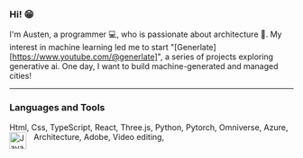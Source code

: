 ### Hi! :grin:

I'm Austen, a programmer :computer:, who is passionate about architecture :house_with_garden:. My interest in machine learning led me to start "[Generlate][https://www.youtube.com/@generlate]", a series of projects exploring generative ai. One day, I want to build machine-generated and managed cities!

---

### Languages and Tools

Html, Css, TypeScript, React, Three.js, Python, Pytorch, Omniverse, Azure, Architecture, Adobe, Video editing,
<img align="left" alt="Javascript" width="30px" style="padding-right:10px;" src="https://cdn.jsdelivr.net/gh/devicons/devicon/icons/javascript/javascript-original.svg">
